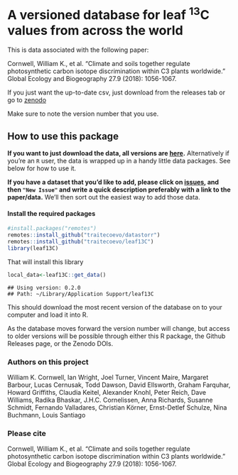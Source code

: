 
# A versioned database for leaf <sup>13</sup>C values from across the world

This is data associated with the following paper:

Cornwell, William K., et al. “Climate and soils together regulate
photosynthetic carbon isotope discrimination within C3 plants
worldwide.” Global Ecology and Biogeography 27.9 (2018): 1056-1067.

If you just want the up-to-date csv, just download from the releases tab
or go to [zenodo](https://zenodo.org/records/15233940)

Make sure to note the version number that you use.

## How to use this package

**If you want to just download the data, all versions are
[here](https://github.com/wcornwell/leaf13C/releases).** Alternatively
if you’re an `R` user, the data is wrapped up in a handy little data
packages. See below for how to use it.

**If you have a dataset that you’d like to add, please click on
[issues](https://github.com/wcornwell/leaf13C/issues), and then
`"New Issue"` and write a quick description preferably with a link to
the paper/data.** We’ll then sort out the easiest way to add those data.

#### Install the required packages

``` r
#install.packages("remotes")
remotes::install_github("traitecoevo/datastorr")
remotes::install_github("traitecoevo/leaf13C")
library(leaf13C)
```

That will install this library

``` r
local_data<-leaf13C::get_data()
```

    ## Using version: 0.2.0 
    ## Path: ~/Library/Application Support/leaf13C

This should download the most recent version of the database on to your
computer and load it into R.

As the database moves forward the version number will change, but access
to older versions will be possible through either this R package, the
Github Releases page, or the Zenodo DOIs.

### Authors on this project

William K. Cornwell, Ian Wright, Joel Turner, Vincent Maire, Margaret
Barbour, Lucas Cernusak, Todd Dawson, David Ellsworth, Graham Farquhar,
Howard Griffiths, Claudia Keitel, Alexander Knohl, Peter Reich, Dave
Williams, Radika Bhaskar, J.H.C. Cornelissen, Anna Richards, Susanne
Schmidt, Fernando Valladares, Christian Körner, Ernst-Detlef Schulze,
Nina Buchmann, Louis Santiago

### Please cite

Cornwell, William K., et al. “Climate and soils together regulate
photosynthetic carbon isotope discrimination within C3 plants
worldwide.” Global Ecology and Biogeography 27.9 (2018): 1056-1067.
